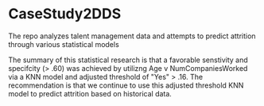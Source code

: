 # CaseStudy2DDS
The repo analyzes talent management data and attempts to predict attrition through various statistical models

The summary of this statistical research is that a favorable senstivity and specifcity (> .60) was achieved by utilizng Age v NumCompaniesWorked via a KNN model and adjusted threshold of "Yes" > .16. The recommendation is that we continue to use this adjusted threshold KNN model to predict attrition based on historical data.
